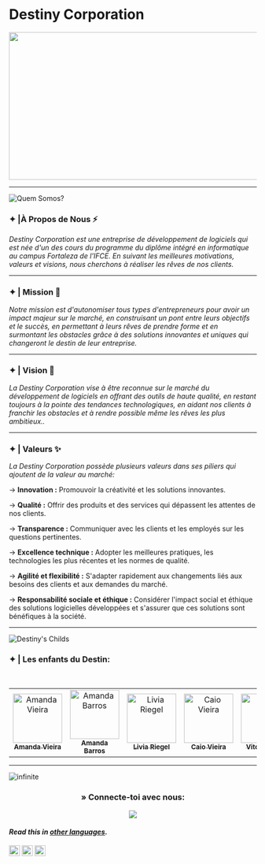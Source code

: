 # Destiny Corporation

<p align="center"> 
  <img width="1000" height="300" src="https://github.com/Destiny-Corporation/.github/assets/96701270/4933773e-8a28-4e57-9d23-04d5f2de782b">
</p>

---
![Quem Somos?](https://github.com/Destiny-Corporation/.github/assets/93869144/1f9c846d-71bc-4332-9097-8902221a178a)

### ✦ |À Propos de Nous  ⚡
  *Destiny Corporation est une entreprise de développement de logiciels qui est née d'un des cours du programme du diplôme intégré en informatique au campus Fortaleza de l'IFCE. En suivant les meilleures motivations, valeurs et visions, nous cherchons à réaliser les rêves de nos clients.*

---
### ✦ | Mission 🏅
  *Notre mission est d'autonomiser tous types d'entrepreneurs pour avoir un impact majeur sur le marché, en construisant un pont entre leurs objectifs et le succès, en permettant à leurs rêves de prendre forme et en surmontant les obstacles grâce à des solutions innovantes et uniques qui changeront le destin de leur entreprise.*

---
### ✦ | Vision 🔭
  *La Destiny Corporation vise à être reconnue sur le marché du développement de logiciels en offrant des outils de haute qualité, en restant toujours à la pointe des tendances technologiques, en aidant nos clients à franchir les obstacles et à rendre possible même les rêves les plus ambitieux..*

---
### ✦ | Valeurs ✨
*La Destiny Corporation possède plusieurs valeurs dans ses piliers qui ajoutent de la valeur au marché:*

→ **Innovation :** Promouvoir la créativité et les solutions innovantes.

→ **Qualité :** Offrir des produits et des services qui dépassent les attentes de nos clients.

→ **Transparence :** Communiquer avec les clients et les employés sur les questions pertinentes.

→ **Excellence technique :** Adopter les meilleures pratiques, les technologies les plus récentes et les normes de qualité.

→ **Agilité et flexibilité :** S'adapter rapidement aux changements liés aux besoins des clients et aux demandes du marché.

→ **Responsabilité sociale et éthique :** Considérer l'impact social et éthique des solutions logicielles développées et s'assurer que ces solutions sont bénéfiques à la société.

---

![Destiny's Childs](https://github.com/Destiny-Corporation/.github/assets/93869144/34f67da6-3b25-4f7c-9f95-aa112b56ed65)

### ✦ | Les enfants du Destin:
<div align="center">
<table>
<tbody>
<tr>
<br>
<td align="center"><a href="https://github.com/amandavical"><img src="https://avatars.githubusercontent.com/u/95192936?v=4"(https://avatars.githubusercontent.com/u/95192936?v=4)(https://avatars.githubusercontent.com/u/95192936?v=4)" width="100px;" alt="Amanda Vieira"/><br /><sub><b>Amanda Vieira</b></sub></a><br /></td>
<td align="center"><a href="https://github.com/amandanpb"><img src="https://avatars.githubusercontent.com/u/93869144?v=4"(https://avatars.githubusercontent.com/u/93869144?v=4)(https://avatars.githubusercontent.com/u/93869144?v=4)" width="100px;" alt="Amanda Barros"/><br /><sub><b>Amanda Barros</b></sub></a><br /></td>
<td align="center"><a href="https://github.com/liviariegell"><img src="https://avatars.githubusercontent.com/u/111158714?v=4"(https://avatars.githubusercontent.com/u/111158714?v=4)(https://avatars.githubusercontent.com/u/111158714?v=4)" width="100px;" alt="Livia Riegel"/><br /><sub><b>Livia Riegel</b></sub></a><br /></td>
<td align="center"><a href="https://github.com/caioo1"><img src="https://avatars.githubusercontent.com/u/95643550?v=4"(https://avatars.githubusercontent.com/u/95643550?v=4)(https://avatars.githubusercontent.com/u/95643550?v=4)" width="100px;" alt="Caio Vieira"/><br /><sub><b>Caio Vieira</b></sub></a><br /></td>
<td align="center"><a href="https://github.com/vitoriadz"><img src="https://avatars.githubusercontent.com/u/96701270?v=4"(https://avatars.githubusercontent.com/u/96701270?v=4)(https://avatars.githubusercontent.com/u/96701270?v=4)" width="100px;" alt="Vitória Diniz"/><br /><sub><b>Vitória Diniz</b></sub></a><br /></td>
</tr>
</tbody>
</table>
</div>

---

![infinite](https://github.com/Destiny-Corporation/.github/assets/93869144/95f5ce7e-3a20-4c26-bb91-089fa7674e59)

<h3 align="center"> » Connecte-toi avec nous:</h3>
<div align="center">

<a href = "mailto:destinyscorporation@gmail.com"><img src="https://img.shields.io/badge/-Gmail-%23333?style=for-the-badge&logo=gmail&logoColor=white" target="_blank"></a>  
</div>

#### _Read this in [other languages](translations/Translations.md)._
<kbd>[<img title="Português" alt="Português" src="https://cdn.staticaly.com/gh/hjnilsson/country-flags/master/svg/br.svg" width="22">](translations/README.pt_br.md)</kbd>
<kbd>[<img title="Española" alt="Española" src="https://cdn.staticaly.com/gh/hjnilsson/country-flags/master/svg/es.svg" width="22">](translations/README.es.md)</kbd>
<kbd>[<img title="Française" alt="Française" src="https://cdn.staticaly.com/gh/hjnilsson/country-flags/master/svg/fr.svg" width="22">](translations/README.fr.md)</kbd>
